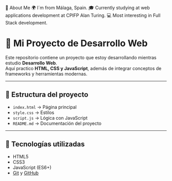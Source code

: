 💬 About Me
🌍 I´m from Málaga, Spain.
🎓 Currently studying at web applications development at CPIFP Alan Turing.
💻 Most interesting in Full Stack development.

# 🚀 Mi Proyecto de Desarrollo Web

Este repositorio contiene un proyecto que estoy desarrollando mientras estudio **Desarrollo Web**.  
Aquí practico **HTML, CSS y JavaScript**, además de integrar conceptos de frameworks y herramientas modernas.

---

## 📂 Estructura del proyecto
- `index.html` → Página principal
- `style.css` → Estilos
- `script.js` → Lógica con JavaScript
- `README.md` → Documentación del proyecto

---

## 🔧 Tecnologías utilizadas
- HTML5
- CSS3
- JavaScript (ES6+)
- [Git](https://git-scm.com/) y [GitHub](https://github.com/)
